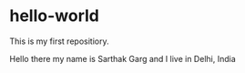 # hello-world
This is my first repositiory.

Hello there my name is Sarthak Garg and I live in Delhi, India 
